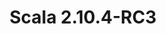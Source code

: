 ---
title: Scala 2.10.4-RC3
start: 25 February 2014
layout: downloadpage
release_version: 2.10.4-RC3
release_date: "February 25, 2014"
show_resources: "true"
permalink: /download/2.10.4-RC3.html
requirements: "This Scala software distribution can be installed on any Unix-like or Windows system. It requires the Java runtime version 1.6 or later, which can be downloaded <a href='http://www.java.com/'>here</a>."
resources: [
  ["-main-unixsys", "scala-2.10.4-RC3.tgz", "/files/archive/scala-2.10.4-RC3.tgz", "Mac OS X, Unix, Cygwin", "28.55M"],
  ["-main-windows", "scala-2.10.4-RC3.msi", "/files/archive/scala-2.10.4-RC3.msi", "Windows (msi installer)", "60.00M"],
  ["-non-main-sys", "scala-2.10.4-RC3.zip", "/files/archive/scala-2.10.4-RC3.zip", "Windows", "28.60M"],
  ["-non-main-sys", "scala-2.10.4-RC3.deb", "/files/archive/scala-2.10.4-RC3.deb", "Debian", "24.83M"],
  ["-non-main-sys", "scala-2.10.4-RC3.rpm", "/files/archive/scala-2.10.4-RC3.rpm", "RPM package", "24.83M"],
  ["-non-main-sys", "scala-docs-2.10.4-RC3.txz", "/files/archive/scala-docs-2.10.4-RC3.txz", "API docs", "3.65M"],
  ["-non-main-sys", "scala-docs-2.10.4-RC3.zip", "/files/archive/scala-docs-2.10.4-RC3.zip", "API docs", "32.50M"],
  ["-non-main-sys", "scala-sources-2.10.4-RC3.zip", "https://github.com/scala/scala/archive/v2.10.4-RC3.tar.gz", "sources", ""],
  ["-non-main-sys", "scala-tool-support-2.10.4-RC3.tgz", "/files/archive/scala-tool-support-2.10.4-RC3.tgz", "Scala Tool Support (tgz)", "25K"],
  ["-non-main-sys", "scala-tool-support-2.10.4-RC3.zip", "/files/archive/scala-tool-support-2.10.4-RC3.zip", "Scala Tool Support (zip)", "46K"]
]
---